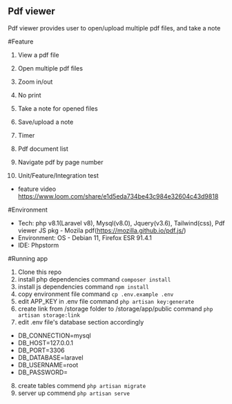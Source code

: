 ## Pdf viewer

Pdf viewer provides user to open/upload multiple pdf files, and take a note

#Feature
1. View a pdf file
2. Open multiple pdf files
3. Zoom in/out
4. No print
5. Take a note for opened files
6. Save/upload a note
7. Timer

8. Pdf document list
9. Navigate pdf by page number
10. Unit/Feature/Integration test
- feature video https://www.loom.com/share/e1d5eda734be43c984e32604c43d9818

#Environment
- Tech: php v8.1(Laravel v8), Mysql(v8.0), Jquery(v3.6), Tailwind(css), Pdf viewer JS pkg - Mozila pdf(https://mozilla.github.io/pdf.js/)
- Environment: OS - Debian 11, Firefox ESR 91.4.1
- IDE: Phpstorm

#Running app
1. Clone this repo
2. install php dependencies command `composer install`
3. install js dependencies command `npm install`
4. copy environment file command `cp .env.example .env`
5. edit APP_KEY in .env file command `php artisan key:generate`
6. create link from /storage folder to /storage/app/public command `php artisan storage:link`
7. edit .env file's database section accordingly
- DB_CONNECTION=mysql
- DB_HOST=127.0.0.1
- DB_PORT=3306
- DB_DATABASE=laravel
- DB_USERNAME=root
- DB_PASSWORD=
8. create tables commend `php artisan migrate`
9. server up commend `php artisan serve`
